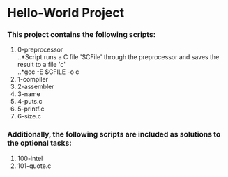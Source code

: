 # Hello-World Project  
### This project contains the following scripts:    
1. 0-preprocessor  
..*Script runs a C file '$CFile' through the preprocessor and saves the result to a file 'c'  
..*gcc -E $CFILE -o c
2. 1-compiler
3. 2-assembler
4. 3-name
5. 4-puts.c
6. 5-printf.c
7. 6-size.c
### Additionally, the following scripts are included as solutions to the optional tasks:  
1. 100-intel
2. 101-quote.c

